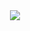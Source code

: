 <div align=center>
<img src=https://github.com/user-attachments/assets/1e64943f-bfa2-4f9d-b2da-52d933f40b4e>
</div>
